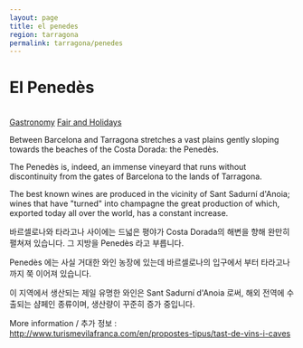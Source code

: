 ```yaml
---
layout: page
title: el penedes
region: tarragona
permalink: tarragona/penedes
---
```

# El Penedès
<br>
<a class="btn btn-info" href="gastronomy" role="button">Gastronomy</a>
<a class="btn btn-info" href="fair_and_holiday" role="button">Fair and Holidays</a>

Between Barcelona and Tarragona stretches a vast plains gently sloping towards the beaches of the Costa Dorada: the Penedès.

The Penedès is, indeed, an immense vineyard that runs without discontinuity from the gates of Barcelona to the lands of Tarragona.

The best known wines are produced in the vicinity of Sant Sadurní d'Anoia; wines that have "turned" into champagne the great production of which, exported today all over the world, has a constant increase.

바르셀로나와 타라고나 사이에는 드넓은 평야가 Costa Dorada의 해변을 향해 완만히 펼쳐져 있습니다. 그 지방을 Penedès 라고 부릅니다.

Penedès 에는 사실 거대한 와인 농장에 있는데 바르셀로나의 입구에서 부터 타라고나까지 쭉 이어져 있습니다.

이 지역에서 생산되는 제일 유명한 와인은 Sant Sadurní d'Anoia 로써, 해외 전역에 수출되는 샴페인 종류이며, 생산량이 꾸준히 증가 중입니다.

More information / 추가 정보 : <http://www.turismevilafranca.com/en/propostes-tipus/tast-de-vins-i-caves>

